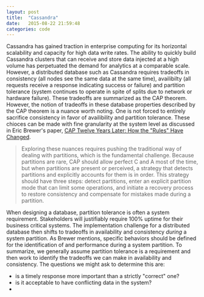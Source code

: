 ```yaml
---
layout: post
title:  "Cassandra"
date:   2015-08-22 21:59:48
categories: code
---
```


Cassandra has gained traction in enterprise computing for its horizontal scalability and capacity for high data write rates. The ability to quickly build Cassandra clusters that can receive and store data injected at a high volume has perpetuated the demand for analytics at a comparable scale. However, a distributed database such as Cassandra requires tradeoffs in consistency (all nodes see the same data at the same time), availibilty (all requests receive a response indicating success or failure) and partition tolerance (system continues to operate in spite of splits due to network or hardware failure). These tradeoffs are summarized as the CAP theorem. However, the notion of tradeoffs in these database properties described by the CAP theorem is a nuance worth noting. One is not forced to entirely sacrifice consistency in favor of availibility and partition tolerance. These chioces can be made with fine granularity at the system level as discussed in Eric Brewer's paper, [CAP Twelve Years Later: How the "Rules" Have Changed](http://www.infoq.com/articles/cap-twelve-years-later-how-the-rules-have-changed).

> Exploring these nuances requires pushing the traditional way of dealing with partitions, which is the fundamental challenge. Because partitions are rare, CAP should allow perfect C and A most of the time, but when partitions are present or perceived, a strategy that detects partitions and explicitly accounts for them is in order. This strategy should have three steps: detect partitions, enter an explicit partition mode that can limit some operations, and initiate a recovery process to restore consistency and compensate for mistakes made during a partition.

When designing a database, partition tolerance is often a system requirement. Stakeholders will justifiably require 100% uptime for their business critical systems. The implementation challenge for a distributed database then shifts to tradeoffs in availability and consistency _during_ a system partition. As Brewer mentions, specific behaviors should be defined for the identification of and performance during a system partition. To summarize, we generally assume partition tolerance is a requirement and then work to identify the tradeoffs we can make in availability and consistency. The questions we might ask to determine this are:

- is a timely response more important than a strictly "correct" one?
- is it acceptable to have conflicting data in the system?
- 